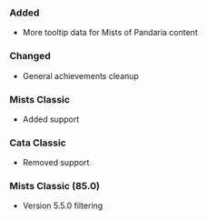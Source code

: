 ### Added
- More tooltip data for Mists of Pandaria content

### Changed
- General achievements cleanup

### Mists Classic
- Added support

### Cata Classic
- Removed support

### Mists Classic (85.0)
- Version 5.5.0 filtering